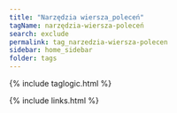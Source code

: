 ```yaml
---
title: "Narzędzia wiersza_poleceń"
tagName: narzędzia-wiersza-poleceń
search: exclude
permalink: tag_narzedzia-wiersza-polecen
sidebar: home_sidebar
folder: tags
---
```

{% include taglogic.html %}

{% include links.html %}
